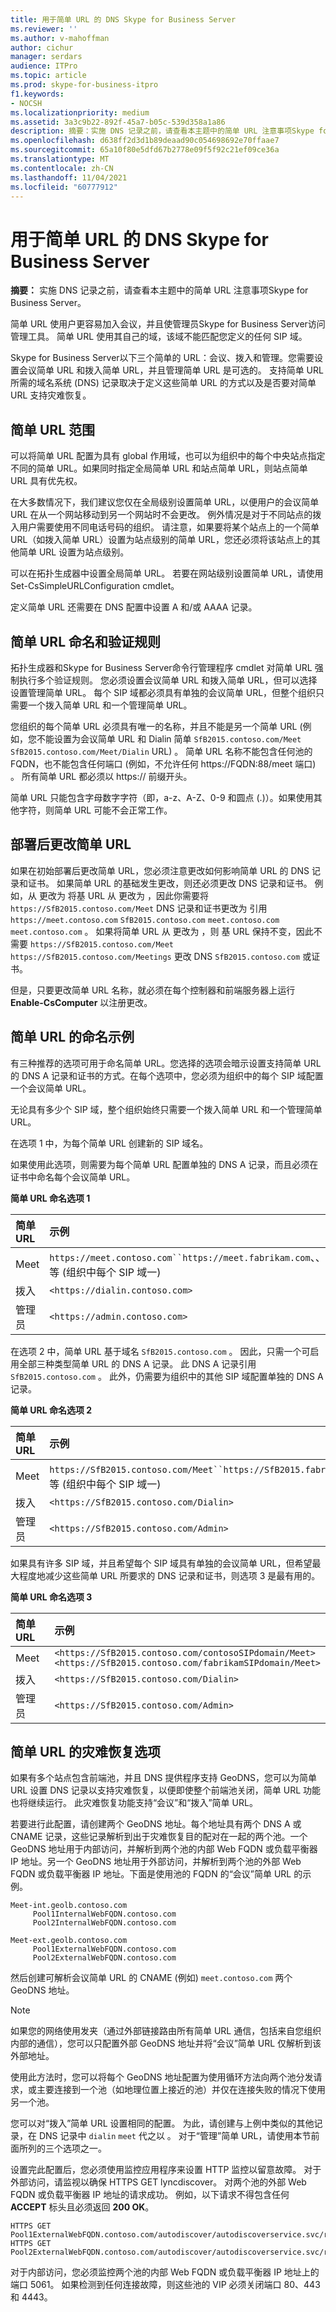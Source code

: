 ```yaml
---
title: 用于简单 URL 的 DNS Skype for Business Server
ms.reviewer: ''
ms.author: v-mahoffman
author: cichur
manager: serdars
audience: ITPro
ms.topic: article
ms.prod: skype-for-business-itpro
f1.keywords:
- NOCSH
ms.localizationpriority: medium
ms.assetid: 3a3c9b22-892f-45a7-b05c-539d358a1a86
description: 摘要：实施 DNS 记录之前，请查看本主题中的简单 URL 注意事项Skype for Business Server。
ms.openlocfilehash: d638ff2d3d1b89deaad90c054698692e70ffaae7
ms.sourcegitcommit: 65a10f80e5dfd67b2778e09f5f92c21ef09ce36a
ms.translationtype: MT
ms.contentlocale: zh-CN
ms.lasthandoff: 11/04/2021
ms.locfileid: "60777912"
---
```

# <a name="dns-requirements-for-simple-urls-in-skype-for-business-server"></a>用于简单 URL 的 DNS Skype for Business Server

**摘要：** 实施 DNS 记录之前，请查看本主题中的简单 URL 注意事项Skype for Business Server。

简单 URL 使用户更容易加入会议，并且使管理员Skype for Business Server访问管理工具。 简单 URL 使用其自己的域，该域不能匹配您定义的任何 SIP 域。 

Skype for Business Server以下三个简单的 URL：会议、拨入和管理。您需要设置会议简单 URL 和拨入简单 URL，并且管理简单 URL 是可选的。 支持简单 URL 所需的域名系统 (DNS) 记录取决于定义这些简单 URL 的方式以及是否要对简单 URL 支持灾难恢复。 

## <a name="simple-url-scope"></a>简单 URL 范围

可以将简单 URL 配置为具有 global 作用域，也可以为组织中的每个中央站点指定不同的简单 URL。如果同时指定全局简单 URL 和站点简单 URL，则站点简单 URL 具有优先权。 

在大多数情况下，我们建议您仅在全局级别设置简单 URL，以便用户的会议简单 URL 在从一个网站移动到另一个网站时不会更改。 例外情况是对于不同站点的拨入用户需要使用不同电话号码的组织。 请注意，如果要将某个站点上的一个简单 URL（如拨入简单 URL）设置为站点级别的简单 URL，您还必须将该站点上的其他简单 URL 设置为站点级别。

可以在拓扑生成器中设置全局简单 URL。 若要在网站级别设置简单 URL，请使用 Set-CsSimpleURLConfiguration cmdlet。

定义简单 URL 还需要在 DNS 配置中设置 A 和/或 AAAA 记录。

## <a name="simple-url-naming-and-validation-rules"></a>简单 URL 命名和验证规则
<a name="BK_Valid"> </a>

拓扑生成器和Skype for Business Server命令行管理程序 cmdlet 对简单 URL 强制执行多个验证规则。 您必须设置会议简单 URL 和拨入简单 URL，但可以选择设置管理简单 URL。 每个 SIP 域都必须具有单独的会议简单 URL，但整个组织只需要一个拨入简单 URL 和一个管理简单 URL。

您组织的每个简单 URL 必须具有唯一的名称，并且不能是另一个简单 URL (例如，您不能设置为会议简单 URL 和 Dialin 简单 `SfB2015.contoso.com/Meet` `SfB2015.contoso.com/Meet/Dialin` URL) 。 简单 URL 名称不能包含任何池的 FQDN，也不能包含任何端口 (例如，不允许任何 https://FQDN:88/meet 端口) 。 所有简单 URL 都必须以 https:// 前缀开头。 

简单 URL 只能包含字母数字字符（即，a-z、A-Z、0-9 和圆点 (.)）。如果使用其他字符，则简单 URL 可能不会正常工作。

## <a name="changing-simple-urls-after-deployment"></a>部署后更改简单 URL
<a name="BK_Valid"> </a>

如果在初始部署后更改简单 URL，您必须注意更改如何影响简单 URL 的 DNS 记录和证书。 如果简单 URL 的基础发生更改，则还必须更改 DNS 记录和证书。 例如，从 更改为 将基 URL 从 更改为 ，因此你需要将 `https://SfB2015.contoso.com/Meet` DNS 记录和证书更改为 引用 `https://meet.contoso.com` `SfB2015.contoso.com` `meet.contoso.com` `meet.contoso.com` 。 如果将简单 URL 从 更改为 ，则 基 URL 保持不变，因此不需要 `https://SfB2015.contoso.com/Meet` `https://SfB2015.contoso.com/Meetings` 更改 DNS `SfB2015.contoso.com` 或证书。

但是，只要更改简单 URL 名称，就必须在每个控制器和前端服务器上运行 **Enable-CsComputer** 以注册更改。

## <a name="naming-examples-for-simple-urls"></a>简单 URL 的命名示例
<a name="BK_Valid"> </a>

有三种推荐的选项可用于命名简单 URL。您选择的选项会暗示设置支持简单 URL 的 DNS A 记录和证书的方式。在每个选项中，您必须为组织中的每个 SIP 域配置一个会议简单 URL。 

无论具有多少个 SIP 域，整个组织始终只需要一个拨入简单 URL 和一个管理简单 URL。

在选项 1 中，为每个简单 URL 创建新的 SIP 域名。

如果使用此选项，则需要为每个简单 URL 配置单独的 DNS A 记录，而且必须在证书中命名每个会议简单 URL。

**简单 URL 命名选项 1**


| **简单 URL** <br/> | **示例** <br/>                                                                                                    |
|:---------------------|:---------------------------------------------------------------------------------------------------------------------|
| Meet  <br/>          | `https://meet.contoso.com``https://meet.fabrikam.com`、、等 (组织中每个 SIP 域一)   <br/> |
| 拨入  <br/>       | `<https://dialin.contoso.com>`  <br/>                                                                                  |
| 管理员  <br/>         | `<https://admin.contoso.com>`  <br/>                                                                                   |

在选项 2 中，简单 URL 基于域名 `SfB2015.contoso.com` 。 因此，只需一个可启用全部三种类型简单 URL 的 DNS A 记录。 此 DNS A 记录引用 `SfB2015.contoso.com` 。 此外，仍需要为组织中的其他 SIP 域配置单独的 DNS A 记录。 

**简单 URL 命名选项 2**


| **简单 URL** <br/> | **示例** <br/>                                                                                                                    |
|:---------------------|:-------------------------------------------------------------------------------------------------------------------------------------|
| Meet  <br/>          | `https://SfB2015.contoso.com/Meet``https://SfB2015.fabrikam.com/Meet`、、等 (组织中每个 SIP 域一)   <br/> |
| 拨入  <br/>       | `<https://SfB2015.contoso.com/Dialin>`  <br/>                                                                                          |
| 管理员  <br/>         | `<https://SfB2015.contoso.com/Admin>`  <br/>                                                                                           |

如果具有许多 SIP 域，并且希望每个 SIP 域具有单独的会议简单 URL，但希望最大程度地减少这些简单 URL 所要求的 DNS 记录和证书，则选项 3 是最有用的。 

**简单 URL 命名选项 3**


| **简单 URL** <br/> | **示例** <br/>                                                                                                      |
|:---------------------|:-----------------------------------------------------------------------------------------------------------------------|
| Meet  <br/>          | `<https://SfB2015.contoso.com/contosoSIPdomain/Meet>`  <br/> `<https://SfB2015.contoso.com/fabrikamSIPdomain/Meet>`  <br/> |
| 拨入  <br/>       | `<https://SfB2015.contoso.com/Dialin>`  <br/>                                                                            |
| 管理员  <br/>         | `<https://SfB2015.contoso.com/Admin>`  <br/>                                                                             |

## <a name="disaster-recovery-option-for-simple-urls"></a>简单 URL 的灾难恢复选项
<a name="BK_Valid"> </a>

如果有多个站点包含前端池，并且 DNS 提供程序支持 GeoDNS，您可以为简单 URL 设置 DNS 记录以支持灾难恢复，以便即使整个前端池关闭，简单 URL 功能也将继续运行。 此灾难恢复功能支持“会议”和“拨入”简单 URL。

若要进行此配置，请创建两个 GeoDNS 地址。每个地址具有两个 DNS A 或 CNAME 记录，这些记录解析到出于灾难恢复目的配对在一起的两个池。一个 GeoDNS 地址用于内部访问，并解析到两个池的内部 Web FQDN 或负载平衡器 IP 地址。另一个 GeoDNS 地址用于外部访问，并解析到两个池的外部 Web FQDN 或负载平衡器 IP 地址。下面是使用池的 FQDN 的“会议”简单 URL 的示例。 

```console
Meet-int.geolb.contoso.com
     Pool1InternalWebFQDN.contoso.com
     Pool2InternalWebFQDN.contoso.com
```

```console
Meet-ext.geolb.contoso.com
     Pool1ExternalWebFQDN.contoso.com
     Pool2ExternalWebFQDN.contoso.com
```

然后创建可解析会议简单 URL 的 CNAME (例如) `meet.contoso.com` 两个 GeoDNS 地址。

> [!NOTE]
> 如果您的网络使用发夹（通过外部链接路由所有简单 URL 通信，包括来自您组织内部的通信），您可以只配置外部 GeoDNS 地址并将“会议”简单 URL 仅解析到该外部地址。

使用此方法时，您可以将每个 GeoDNS 地址配置为使用循环方法向两个池分发请求，或主要连接到一个池（如地理位置上接近的池）并仅在连接失败的情况下使用另一个池。 

您可以对“拨入”简单 URL 设置相同的配置。 为此，请创建与上例中类似的其他记录，在 DNS 记录中  `dialin` `meet` 代之以 。 对于“管理”简单 URL，请使用本节前面所列的三个选项之一。

设置完此配置后，您必须使用监控应用程序来设置 HTTP 监控以留意故障。 对于外部访问，请监视以确保 HTTPS GET lyncdiscover。<sipdomain> 对两个池的外部 Web FQDN 或负载平衡器 IP 地址的请求成功。 例如，以下请求不得包含任何 **ACCEPT** 标头且必须返回 **200 OK**。

```console
HTTPS GET Pool1ExternalWebFQDN.contoso.com/autodiscover/autodiscoverservice.svc/root
HTTPS GET Pool2ExternalWebFQDN.contoso.com/autodiscover/autodiscoverservice.svc/root
```

对于内部访问，您必须监控两个池的内部 Web FQDN 或负载平衡器 IP 地址上的端口 5061。 如果检测到任何连接故障，则这些池的 VIP 必须关闭端口 80、443 和 4443。


